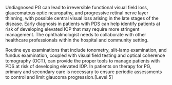 Undiagnosed PG can lead to irreversible functional visual field loss, glaucomatous optic neuropathy, and progressive retinal nerve layer thinning, with possible central visual loss arising in the late stages of the disease. Early diagnosis in patients with PDS can help identify patients at risk of developing elevated IOP that may require more stringent management. The ophthalmologist needs to collaborate with other healthcare professionals within the hospital and community setting.

Routine eye examinations that include tonometry, slit-lamp examination, and fundus examination, coupled with visual field testing and optical coherence tomography (OCT), can provide the proper tools to manage patients with PDS at risk of developing elevated IOP. In patients on therapy for PG, primary and secondary care is necessary to ensure periodic assessments to control and limit glaucoma progression.[Level 5]